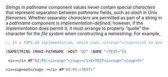  



*Strings* in *pathname* component values never contain special *characters* that represent separation between *pathname* fields, such as *slash* in Unix *filenames*. Whether separator *characters* are permitted as part of a *string* in a *pathname* component is *implementation-defined*; however, if the *implementation* does permit it, it must arrange to properly “quote” the character for the *file system* when constructing a *namestring*. For example, 


```lisp
;; In a TOPS-20 implementation, which uses <i><sup>^</sup></i>V to quote 

(NAMESTRING (MAKE-PATHNAME :HOST "OZ" :NAME "<TEST>")) 

 <i>→</i> #P"OZ:PS:<i><sup>^</sup></i>V<TEST<i><sup>^</sup>V>" 

<i><sup>not</sup> →</i> #P"OZ:PS:<TEST>" 

```